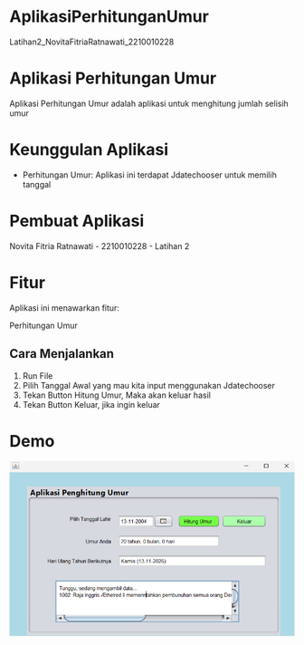 # AplikasiPerhitunganUmur
 Latihan2_NovitaFitriaRatnawati_2210010228
 
# Aplikasi Perhitungan Umur
Aplikasi Perhitungan Umur adalah aplikasi untuk menghitung jumlah selisih umur

# Keunggulan Aplikasi
- Perhitungan Umur: Aplikasi ini terdapat Jdatechooser untuk memilih tanggal

# Pembuat Aplikasi
 Novita Fitria Ratnawati - 2210010228 - Latihan 2

# Fitur
Aplikasi ini menawarkan fitur:

Perhitungan Umur

## Cara Menjalankan

1. Run File
2. Pilih Tanggal Awal yang mau kita input menggunakan Jdatechooser
3. Tekan Button Hitung Umur, Maka akan keluar hasil
5. Tekan Button Keluar, jika ingin keluar

# Demo
![App Screenshot](PerhitunganUmur.png)